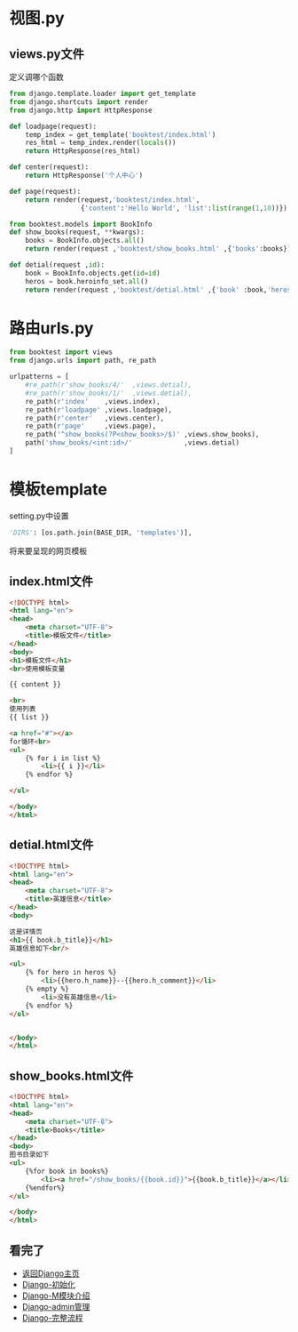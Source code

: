 视图.py  
====
## views.py文件  
定义调哪个函数  
```Python
from django.template.loader import get_template
from django.shortcuts import render
from django.http import HttpResponse

def loadpage(request):
    temp_index = get_template('booktest/index.html')
    res_html = temp_index.render(locals())
    return HttpResponse(res_html)

def center(request):
    return HttpResponse('个人中心')

def page(request):
    return render(request,'booktest/index.html',
                  {'content':'Hello World', 'list':list(range(1,10))})

from booktest.models import BookInfo
def show_books(request, **kwargs):
    books = BookInfo.objects.all()
    return render(request ,'booktest/show_books.html' ,{'books':books})

def detial(request ,id):
    book = BookInfo.objects.get(id=id)
    heros = book.heroinfo_set.all()
    return render(request ,'booktest/detial.html' ,{'book' :book,'heros':heros})
```
路由urls.py   
====
```Python
from booktest import views
from django.urls import path, re_path

urlpatterns = [
    #re_path(r'show_books/4/'  ,views.detial),
    #re_path(r'show_books/1/'  ,views.detial),
    re_path(r'index'    ,views.index),
    re_path(r'loadpage' ,views.loadpage),
    re_path(r'center'   ,views.center),
    re_path(r'page'     ,views.page),
    re_path('^show_books(?P<show_books>/$)' ,views.show_books),
    path('show_books/<int:id>/'             ,views.detial)
]
```


模板template    
====
setting.py中设置  
```python
'DIRS': [os.path.join(BASE_DIR, 'templates')],
```

将来要呈现的网页模板  
## index.html文件    
```Html
<!DOCTYPE html>
<html lang="en">
<head>
    <meta charset="UTF-8">
    <title>模板文件</title>
</head>
<body>
<h1>模板文件</h1>
<br>使用模板变量

{{ content }}

<br>
使用列表
{{ list }}

<a href="#"></a>
for循环<br>
<ul>
    {% for i in list %}
        <li>{{ i }}</li>
    {% endfor %}

</ul>

</body>
</html>
```
## detial.html文件    
```Html
<!DOCTYPE html>
<html lang="en">
<head>
    <meta charset="UTF-8">
    <title>英雄信息</title>
</head>
<body>

这是详情页
<h1>{{ book.b_title}}</h1>
英雄信息如下<br/>

<ul>
    {% for hero in heros %}
        <li>{{hero.h_name}}--{{hero.h_comment}}</li>
    {% empty %}
        <li>没有英雄信息</li>
    {% endfor %}
</ul>


</body>
</html>
```
## show_books.html文件  
```Html
<!DOCTYPE html>
<html lang="en">
<head>
    <meta charset="UTF-8">
    <title>Books</title>
</head>
<body>
图书目录如下
<ul>
    {%for book in books%}
        <li><a href="/show_books/{{book.id}}">{{book.b_title}}</a></li>
    {%endfor%}
</ul>

</body>
</html>

```


## 看完了  
- [返回Django主页](https://github.com/KissMyLady/Django)  
- [Django-初始化](https://github.com/KissMyLady/Django/blob/master/Note/django_base_operating.md)  
- [Django-M模块介绍](https://github.com/KissMyLady/Django/blob/master/Note/django_base_operating2.md)   
- [Django-admin管理](https://github.com/KissMyLady/Django/blob/master/Note/django_base_operating3.md)
- [Django-完整流程](https://github.com/KissMyLady/Django/blob/master/Note/django_base_operating5.md)
